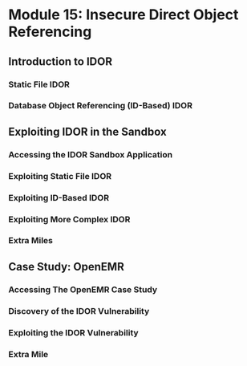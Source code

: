 # Module 15: Insecure Direct Object Referencing

## Introduction to IDOR

### Static File IDOR



### Database Object Referencing (ID-Based) IDOR



## Exploiting IDOR in the Sandbox

### Accessing the IDOR Sandbox Application



### Exploiting Static File IDOR



### Exploiting ID-Based IDOR



### Exploiting More Complex IDOR



### Extra Miles



## Case Study: OpenEMR

### Accessing The OpenEMR Case Study



### Discovery of the IDOR Vulnerability



### Exploiting the IDOR Vulnerability



### Extra Mile

